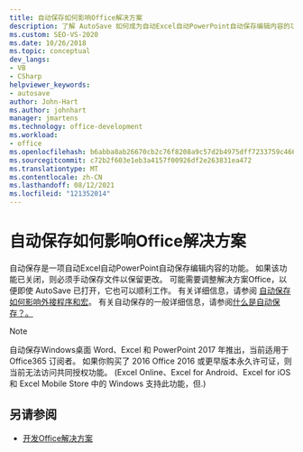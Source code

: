 ```yaml
---
title: 自动保存如何影响Office解决方案
description: 了解 AutoSave 如何成为自动Excel自动PowerPoint自动保存编辑内容的功能。
ms.custom: SEO-VS-2020
ms.date: 10/26/2018
ms.topic: conceptual
dev_langs:
- VB
- CSharp
helpviewer_keywords:
- autosave
author: John-Hart
ms.author: johnhart
manager: jmartens
ms.technology: office-development
ms.workload:
- office
ms.openlocfilehash: b6abba8ab26670cb2c76f8208a9c57d2b4975dff7233759c4666c1051ecf9430
ms.sourcegitcommit: c72b2f603e1eb3a4157f00926df2e263831ea472
ms.translationtype: MT
ms.contentlocale: zh-CN
ms.lasthandoff: 08/12/2021
ms.locfileid: "121352014"
---
```

# <a name="how-autosave-impacts-office-solutions"></a>自动保存如何影响Office解决方案

自动保存是一项自动Excel自动PowerPoint自动保存编辑内容的功能。 如果该功能已关闭，则必须手动保存文件以保留更改。 可能需要调整解决方案Office，以便即使 AutoSave 已打开，它也可以顺利工作。 有关详细信息，请参阅 [自动保存如何影响外接程序和宏](/office/vba/library-reference/concepts/how-autosave-impacts-addins-and-macros)。 有关自动保存的一般详细信息，请参阅[什么是自动保存？。](https://support.office.com/en-US/article/What-is-AutoSave-6d6bd723-ebfd-4e40-b5f6-ae6e8088f7a5)

> [!NOTE]
> 自动保存Windows桌面 Word、Excel 和 PowerPoint 2017 年推出，当前适用于 Office365 订阅者。 如果你购买了 2016 Office 2016 或更早版本永久许可证，则当前无法访问共同授权功能。  (Excel Online、Excel for Android、Excel for iOS 和 Excel Mobile Store 中的 Windows 支持此功能，但.) 

## <a name="see-also"></a>另请参阅
- [开发Office解决方案](./developing-office-solutions.md)
